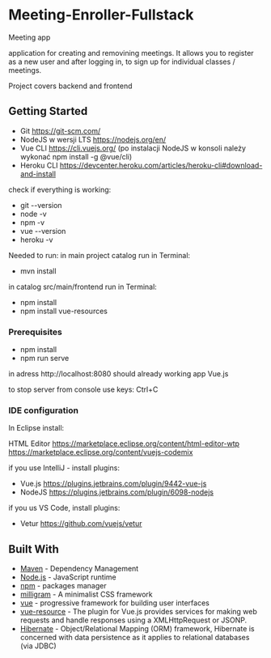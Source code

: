 # Meeting-Enroller-Fullstack 

Meeting app

application for creating and removining meetings. It allows you to register as a new user and after logging in, to sign up for individual classes / meetings.

Project covers backend and frontend 

## Getting Started

- Git https://git-scm.com/
- NodeJS w wersji LTS https://nodejs.org/en/ 
- Vue CLI https://cli.vuejs.org/ (po instalacji NodeJS w konsoli należy wykonać npm install -g @vue/cli)
- Heroku CLI https://devcenter.heroku.com/articles/heroku-cli#download-and-install

check if everything is working:
- git --version
- node -v
- npm -v
- vue --version
- heroku -v

Needed to run:
in main project catalog run in Terminal:  
- mvn install

in catalog src/main/frontend run in Terminal:
- npm install
- npm install vue-resources

### Prerequisites

- npm install
- npm run serve

in adress http://localhost:8080 should already working app Vue.js

to stop server from console use keys:  Ctrl+C


### IDE configuration

In Eclipse install:

HTML Editor https://marketplace.eclipse.org/content/html-editor-wtp
https://marketplace.eclipse.org/content/vuejs-codemix

if you use IntelliJ - install plugins:

 -  Vue.js https://plugins.jetbrains.com/plugin/9442-vue-js
 - NodeJS https://plugins.jetbrains.com/plugin/6098-nodejs

if you us VS Code, install plugins:
  - Vetur https://github.com/vuejs/vetur


## Built With
* [Maven](https://maven.apache.org/) - Dependency Management
* [Node.js](https://nodejs.org/en/) - JavaScript runtime
* [npm](https://www.npmjs.com/) - packages manager
* [milligram](https://milligram.io/) - A minimalist CSS framework
* [vue](https://vuejs.org/) - progressive framework for building user interfaces
* [vue-resource](https://github.com/pagekit/vue-resource) - The plugin for Vue.js provides services for making web requests 
  and handle responses using a XMLHttpRequest or JSONP.
* [Hibernate](https://hibernate.org/) - Object/Relational Mapping (ORM) framework, Hibernate is concerned with data persistence as it  applies to relational databases (via JDBC)










